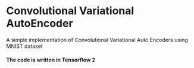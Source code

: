 # Convolutional Variational AutoEncoder

A simple implementation of Convolutional Variational Auto Encoders using MNIST dataset

#### The code is written in Tensorflow 2
